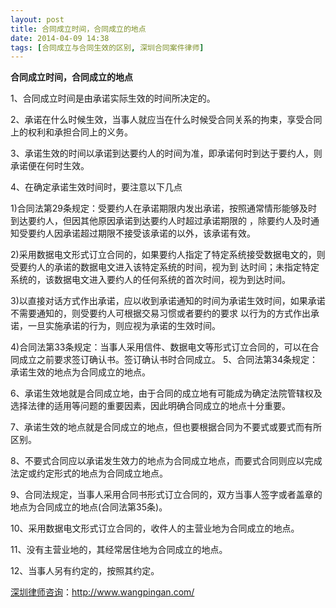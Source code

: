 ```yaml
---
layout: post
title: 合同成立时间，合同成立的地点
date: 2014-04-09 14:38
tags: [合同成立与合同生效的区别, 深圳合同案件律师]
---
```

<strong>合同成立时间，合同成立的地点</strong>

1、合同成立时间是由承诺实际生效的时间所决定的。

2、承诺在什么时候生效，当事人就应当在什么时候受合同关系的拘束，享受合同上的权利和承担合同上的义务。

3、承诺生效的时间以承诺到达要约人的时间为准，即承诺何时到达于要约人，则承诺便在何时生效。

4、在确定承诺生效时间时，要注意以下几点

1)合同法第29条规定：受要约人在承诺期限内发出承诺，按照通常情形能够及时到达要约人，但因其他原因承诺到达要约人时超过承诺期限的
，除要约人及时通知受要约人因承诺超过期限不接受该承诺的以外，该承诺有效。

2)采用数据电文形式订立合同的，如果要约人指定了特定系统接受数据电文的，则受要约人的承诺的数据电文进入该特定系统的时间，视为到
达时间；未指定特定系统的，该数据电文进入要约人的任何系统的首次时间，视为到达时间。

3)以直接对话方式作出承诺，应以收到承诺通知的时间为承诺生效时间，如果承诺不需要通知的，则受要约人可根据交易习惯或者要约的要求
以行为的方式作出承诺，一旦实施承诺的行为，则应视为承诺的生效时间。

4)合同法第33条规定：当事人采用信件、数据电文等形式订立合同的，可以在合同成立之前要求签订确认书。签订确认书时合同成立。
5、合同法第34条规定：承诺生效的地点为合同成立的地点。

6、承诺生效地就是合同成立地，由于合同的成立地有可能成为确定法院管辖权及选择法律的适用等问题的重要因素，因此明确合同成立的地点十分重要。

7、承诺生效的地点就是合同成立的地点，但也要根据合同为不要式或要式而有所区别。

8、不要式合同应以承诺发生效力的地点为合同成立地点，而要式合同则应以完成法定或约定形式的地点为合同成立地点。

9、合同法规定，当事人采用合同书形式订立合同的，双方当事人签字或者盖章的地点为合同成立的地点(合同法第35条)。

10、采用数据电文形式订立合同的，收件人的主营业地为合同成立的地点。

11、没有主营业地的，其经常居住地为合同成立的地点。

12、当事人另有约定的，按照其约定。

<a href="http://www.wangpingan.com/">深圳律师咨询</a>：<a href="http://www.wangpingan.com/">http://www.wangpingan.com/</a>

